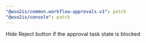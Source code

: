 ```yaml
---
"@wso2is/common.workflow-approvals.v1": patch
"@wso2is/console": patch
---
```


Hide Reject button if the approval task state is blocked
